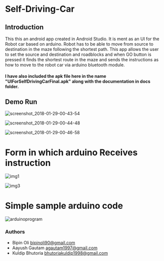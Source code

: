 # Self-Driving-Car

## Introduction
This this an android app created in Android Studio. It is ment as an UI for the Robot car based on arduino. Robot has to be able to move
from source to destination in the maze following the shortest path. This app allows the user to set the source and destination and roadblocks
and when GO button is pressed it finds the shortest route in the maze and sends the instructions as how to move to the robot car
via arduino bluetooth module.

#### I have also included the apk file here in the name "UIForSelfDrivingCarFinal.apk" along with the documentation in docs folder.

## Demo Run

![screenshot_2018-01-29-00-43-54](https://user-images.githubusercontent.com/11765482/35485986-8319ede8-048f-11e8-91f5-8ceac4ae980a.jpeg)

![screenshot_2018-01-29-00-44-48](https://user-images.githubusercontent.com/11765482/35485987-84a64184-048f-11e8-83e7-49ea9159b3f2.jpeg)

![screenshot_2018-01-29-00-46-58](https://user-images.githubusercontent.com/11765482/35485988-86089edc-048f-11e8-97c0-6a32e67cf856.jpeg)


# Form in which arduino Receives instruction

![img1](https://user-images.githubusercontent.com/11765482/35486027-278019a2-0490-11e8-8d93-4b211caf392e.PNG)

![img3](https://user-images.githubusercontent.com/11765482/35486028-290e56da-0490-11e8-9cc6-076246c8a76d.PNG)


# Simple sample arduino code

![arduinoprogram](https://user-images.githubusercontent.com/11765482/35486066-a99febba-0490-11e8-84f8-24b45bc6c3cd.PNG)



### Authors
- Bipin Oli bipinoli90@gmail.com
- Aayush Gautam agautam1997@gmail.com
- Kuldip Bhutoria bhutoriakuldip1998@gmail.com
